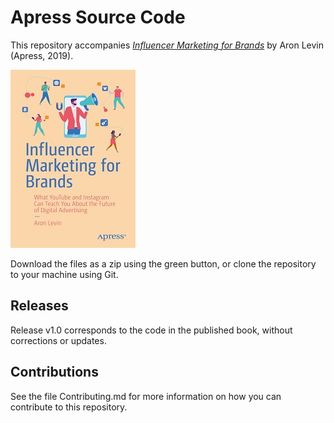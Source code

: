 # Apress Source Code

This repository accompanies [*Influencer Marketing for Brands*](https://www.apress.com/9781484255025) by Aron Levin (Apress, 2019).

[comment]: #cover
![Cover image](9781484255025.jpg)

Download the files as a zip using the green button, or clone the repository to your machine using Git.

## Releases

Release v1.0 corresponds to the code in the published book, without corrections or updates.

## Contributions

See the file Contributing.md for more information on how you can contribute to this repository.